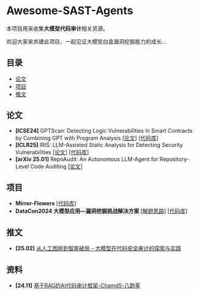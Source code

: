 # Awesome-SAST-Agents
本项目用来收集**大模型代码审计**相关资源。

欢迎大家来共建此项目，一起见证大模型白盒漏洞挖掘能力的成长...
## 目录
- [论文](#论文)
- [项目](#项目)
- [推文](#推文)
## 论文
- **[ICSE24]** GPTScan: Detecting Logic Vulnerabilities in Smart Contracts by Combining GPT with Program Analysis [[论文]](https://arxiv.org/abs/2308.03314) [[代码库]](https://github.com/GPTScan/GPTScan)
- **[ICLR25]** IRIS: LLM-Assisted Static Analysis for Detecting Security Vulnerabilities [[论文]](https://arxiv.org/abs/2405.17238) [[代码库]](https://github.com/iris-sast/iris)
- **[arXiv 25.01]** RepoAudit: An Autonomous LLM-Agent for Repository-Level Code Auditing [[论文]](https://arxiv.org/abs/2501.18160)

## 项目
- **Mirror-Flowers** [[代码库]](https://github.com/Ky0toFu/Mirror-Flowers)
- **DataCon2024 大模型应用—漏洞挖掘挑战解决方案** [[解题思路]](https://www.datacon.org.cn/competition/information-detail?informationId=42) [[代码库]](https://github.com/123f321/datacon24_vuln_wp)

## 推文
- **[25.02]** [从人工困局到智能破局 - 大模型在代码安全审计的探索与实践](https://mp.weixin.qq.com/s/_X1b8A5b5MQjsCxPRHmFvQ)

## 资料
- **[24.11]** [基于RAG的AI代码审计框架-Chamd5-八韵草](https://www.bilibili.com/video/BV1RbU5YFEBE)